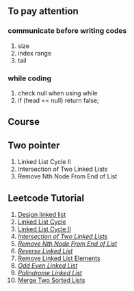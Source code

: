 ## To pay attention 
### communicate before writing codes
1. size
2. index range
3. tail

### while coding
1. check null when using while
2. if (head == null) return false;

## Course

## Two pointer
1. Linked List Cycle II
2. Intersection of Two Linked Lists
3. Remove Nth Node From End of List

## Leetcode Tutorial
1. [Design linked list](https://leetcode.com/problems/design-linked-list/)
2. [Linked List Cycle](https://leetcode.com/problems/linked-list-cycle/)
3. [Linked List Cycle II](https://leetcode.com/problems/linked-list-cycle-ii/solution/)
4. *[Intersection of Two Linked Lists](https://leetcode.com/problems/intersection-of-two-linked-lists/)*
5. *[Remove Nth Node From End of List](https://leetcode.com/problems/remove-nth-node-from-end-of-list/)*
6. *[Reverse Linked List](https://leetcode.com/problems/reverse-linked-list/)*
7. [Remove Linked List Elements](https://leetcode.com/problems/remove-linked-list-elements/)
8. *[Odd Even Linked List](https://leetcode.com/problems/odd-even-linked-list/)*
9. *[Palindrome Linked List](https://leetcode.com/problems/palindrome-linked-list/)*
10. [Merge Two Sorted Lists](https://leetcode.com/problems/merge-two-sorted-lists/)